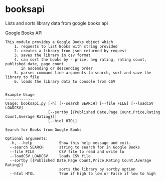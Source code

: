 # booksapi
Lists and sorts library data from google books api

Google Books API
~~~~~~~~~~~~~~~~~~
This module provides a Google Books object which
    1. requests to list Books with string provided
    2. creates a library from json returned by request
    3. saves the library in csv format
    4. can sort the books by - price, avg rating, rating count, published date, page count
       in ascending or descending order
    5. parses command line arguments to search, sort and save the library to file
    6. loads the library data to console from CSV


Example Usage
~~~~~~~~~~~~~
Usage: booksapi.py [-h] [--search SEARCH] [--file FILE] [--loadCSV LOADCSV]
                   [--sortby [{Published Date,Page Count,Price,Rating Count,Average Rating}]]
                   [--htol HTOL]

Search for Books from Google Books

Optional arguments:
  -h, --help            Show this help message and exit.
  --search SEARCH       string to search for in Google Books
  --file FILE           CSV file to read and write to
  --loadCSV LOADCSV     loads CSV file
  --sortby [{Published Date,Page Count,Price,Rating Count,Average Rating}]
                        sorts the library by sortby option
  --htol HTOL           True if high to low or False if low to high

    
   
